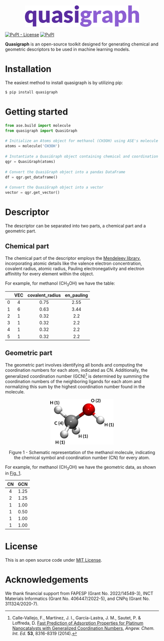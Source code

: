 <p align="center">
<img src="https://raw.githubusercontent.com/leseixas/quasigraph/refs/heads/main/resources/logo.png" style="height: 70px"></p>

[![PyPI - License](https://img.shields.io/pypi/l/quasigraph?color=green&style=for-the-badge)](LICENSE.txt)    [![PyPI](https://img.shields.io/pypi/v/quasigraph?color=red&label=version&style=for-the-badge)](https://pypi.org/project/quasigraph/) 

**Quasigraph** is an open-source toolkit designed for generating chemical and geometric descriptors to be used in machine learning models.

# Installation

The easiest method to install quasigraph is by utilizing pip:
```bash
$ pip install quasigraph
```

# Getting started

```python
from ase.build import molecule
from quasigraph import QuasiGraph

# Initialize an Atoms object for methanol (CH3OH) using ASE's molecule function
atoms = molecule('CH3OH')

# Instantiate a QuasiGraph object containing chemical and coordination numbers
qgr = QuasiGraph(atoms)

# Convert the QuasiGraph object into a pandas DataFrame
df = qgr.get_dataframe()

# Convert the QuasiGraph object into a vector
vector = qgr.get_vector()
```

# Descriptor

The descriptor can be separated into two parts, a chemical part and a geometric part.

## Chemical part

The chemical part of the descriptor employs the [Mendeleev library](https://github.com/lmmentel/mendeleev), incorporating atomic details like the valence electron concentration, covalent radius, atomic radius, Pauling electronegativity and electron affinitity for every element within the object.

For example, for methanol (CH<sub>3</sub>OH) we have the table:

|    |   VEC  |   covalent_radius |   en_pauling |
|---:|:--------:|:-----------------:|:------------:|
|  0 |          4 |              0.75 |         2.55 |
|  1 |          6 |              0.63 |         3.44 |
|  2 |          1 |              0.32 |         2.2  |
|  3 |          1 |              0.32 |         2.2  |
|  4 |          1 |              0.32 |         2.2  |
|  5 |          1 |              0.32 |         2.2  |

## Geometric part

The geometric part involves identifying all bonds and computing the coordination numbers for each atom, indicated as CN. Additionally, the generalized coordination number (GCN)[^1] is determined by summing the coordination numbers of the neighboring ligands for each atom and normalizing this sum by the highest coordination number found in the molecule.

<p align="center">
<img src="https://raw.githubusercontent.com/leseixas/quasigraph/master/resources/methanol.png" style="height: 150px"></p>

<p align="center"><a name="fig1">Figure 1</a> - Schematic representation of the methanol molecule, indicating the chemical symbol and coordination number (CN) for every atom.</p>

For example, for methanol (CH<sub>3</sub>OH) we have the geometric data, as shown in [Fig. 1](#fig1).

|   CN  |  GCN  |
|:-----:|:-----:|
|     4 |  1.25 |
|     2 |  1.25 |
|     1 |  1.00 |
|     1 |  0.50 |
|     1 |  1.00 |
|     1 |  1.00 |

# License

This is an open source code under [MIT License](LICENSE.txt).

# Acknowledgements

We thank financial support from FAPESP (Grant No. 2022/14549-3), INCT Materials Informatics (Grant No. 406447/2022-5), and CNPq (Grant No. 311324/2020-7).

[^1]: Calle-Vallejo, F., Martínez, J. I., García-Lastra, J. M., Sautet, P. & Loffreda, D. [Fast Prediction of Adsorption Properties for Platinum Nanocatalysts with Generalized Coordination Numbers](https://doi.org/10.1002/anie.201402958), *Angew. Chem. Int. Ed.* **53**, 8316-8319 (2014).
